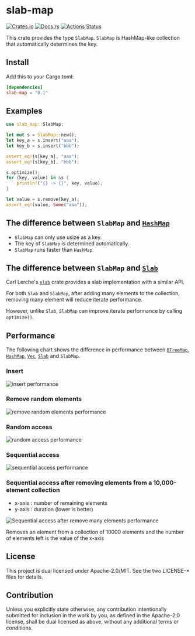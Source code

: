 # slab-map

[![Crates.io](https://img.shields.io/crates/v/slab-map.svg)](https://crates.io/crates/slab-map)
[![Docs.rs](https://docs.rs/slab-map/badge.svg)](https://docs.rs/crate/slab-map)
[![Actions Status](https://github.com/frozenlib/slab-map/workflows/build/badge.svg)](https://github.com/frozenlib/slab-map/actions)

This crate provides the type `SlabMap`.
`SlabMap` is HashMap-like collection that automatically determines the key.

## Install

Add this to your Cargo.toml:

```toml
[dependencies]
slab-map = "0.1"
```

## Examples

```rust
use slab_map::SlabMap;

let mut s = SlabMap::new();
let key_a = s.insert("aaa");
let key_b = s.insert("bbb");

assert_eq!(s[key_a], "aaa");
assert_eq!(s[key_b], "bbb");

s.optimize();
for (key, value) in &s {
    println!("{} -> {}", key, value);
}

let value = s.remove(key_a);
assert_eq!(value, Some("aaa"));
```

## The difference between `SlabMap` and [`HashMap`](https://doc.rust-lang.org/std/collections/struct.HashMap.html)

- `SlabMap` can only use usize as a key.
- The key of `SlabMap` is determined automatically.
- `SlabMap` runs faster than `HashMap`.

## The difference between `SlabMap` and [`Slab`](https://docs.rs/slab/0.4.2/slab/struct.Slab.html)

Carl Lerche's [`slab`](https://crates.io/crates/slab) crate provides a slab implementation with a similar API.

For both `Slab` and `SlabMap`, after adding many elements to the collection, removing many element will reduce iterate performance.

However, unlike `Slab`, `SlabMap` can improve iterate performance by calling `optimize()`.

## Performance

The following chart shows the difference in performance between
[`BTreeMap`](https://doc.rust-lang.org/std/collections/struct.BTreeMap.html),
[`HashMap`](https://doc.rust-lang.org/std/collections/struct.HashMap.html),
[`Vec`](https://doc.rust-lang.org/std/vec/struct.Vec.html),
[`Slab`](https://docs.rs/slab/0.4.2/slab/struct.Slab.html) and
`SlabMap`.

### Insert

![insert performance](https://raw.githubusercontent.com/frozenlib/slab-map/images/bench/insert_large.svg?token=ACRPBIFOTM4JI3Z6U2PCUQS67LXU2)

### Remove random elements

![remove random elements performance](https://raw.githubusercontent.com/frozenlib/slab-map/images/bench/remove_random_large_fast_only.svg?token=ACRPBIHJK667KLBDLNIUODS67LXXC)

### Random access

![random access performance](https://raw.githubusercontent.com/frozenlib/slab-map/images/bench/get_random.svg?token=ACRPBIBA7RXH5ZX47PVYSC267LXZO)

### Sequential access

![sequential access performance](https://raw.githubusercontent.com/frozenlib/slab-map/images/bench/iter_key_values.svg?token=ACRPBIBN74IOFD54PBCSX3S67LYEG)

### Sequential access after removing elements from a 10,000-element collection

- x-axis : number of remaining elements
- y-axis : duration (lower is better)

![Sequential access after remove many elements performance](https://raw.githubusercontent.com/frozenlib/slab-map/images/bench/iter_key_values_removed.svg?token=ACRPBIGZ6MZMLD5E22MKH5267LYFA)

Removes an element from a collection of 10000 elements and the number of elements left is the value of the x-axis

## License

This project is dual licensed under Apache-2.0/MIT. See the two LICENSE-\* files for details.

## Contribution

Unless you explicitly state otherwise, any contribution intentionally submitted for inclusion in the work by you, as defined in the Apache-2.0 license, shall be dual licensed as above, without any additional terms or conditions.
